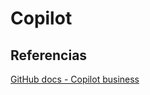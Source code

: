 # Copilot

## Referencias

[GitHub docs - Copilot business](https://docs.github.com/en/copilot/about-github-copilot/subscription-plans-for-github-copilot)
